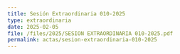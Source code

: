 ```yaml
---
title: Sesión Extraordinaria 010-2025
type: extraordinaria
date: 2025-02-05
file: /files/2025/SESION EXTRAORDINARIA 010-2025.pdf
permalink: actas/sesion-extraordinaria-010-2025
---
```

